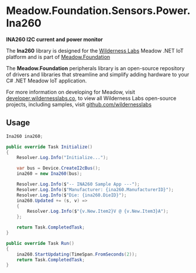 # Meadow.Foundation.Sensors.Power.Ina260

**INA260 I2C current and power monitor**

The **Ina260** library is designed for the [Wilderness Labs](www.wildernesslabs.co) Meadow .NET IoT platform and is part of [Meadow.Foundation](https://developer.wildernesslabs.co/Meadow/Meadow.Foundation/)

The **Meadow.Foundation** peripherals library is an open-source repository of drivers and libraries that streamline and simplify adding hardware to your C# .NET Meadow IoT application.

For more information on developing for Meadow, visit [developer.wildernesslabs.co](http://developer.wildernesslabs.co/), to view all Wilderness Labs open-source projects, including samples, visit [github.com/wildernesslabs](https://github.com/wildernesslabs/)

## Usage

```csharp
Ina260 ina260;

public override Task Initialize()
{
    Resolver.Log.Info("Initialize...");

    var bus = Device.CreateI2cBus();
    ina260 = new Ina260(bus);

    Resolver.Log.Info($"-- INA260 Sample App ---");
    Resolver.Log.Info($"Manufacturer: {ina260.ManufacturerID}");
    Resolver.Log.Info($"Die: {ina260.DieID}");
    ina260.Updated += (s, v) =>
    {
        Resolver.Log.Info($"{v.New.Item2}V @ {v.New.Item3}A");
    };

    return Task.CompletedTask;
}

public override Task Run()
{ 
    ina260.StartUpdating(TimeSpan.FromSeconds(2));
    return Task.CompletedTask;
}

```
